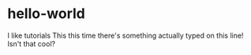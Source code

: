 # hello-world
I like tutorials
This this time there's something actually typed on this line! Isn't that cool?

